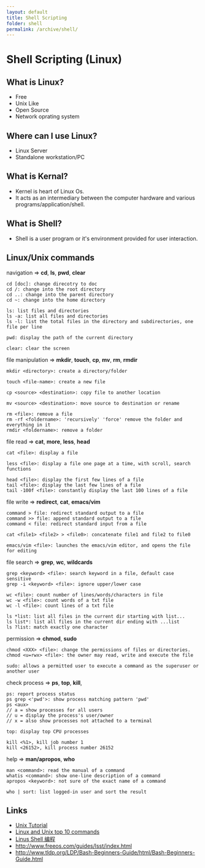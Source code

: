 ```yaml
---
layout: default
title: Shell Scripting
folder: shell
permalink: /archive/shell/
---
```


# Shell Scripting (Linux)

## What is Linux?
- Free
- Unix Like
- Open Source
- Network oprating system

## Where can I use Linux?
- Linux Server
- Standalone workstation/PC

## What is Kernal?
- Kernel is heart of Linux Os.
- It acts as an intermediary between the computer hardware and various programs/application/shell.

## What is Shell?
- Shell is a user program or it's environment provided for user interaction.

## Linux/Unix commands

navigation => **cd**, **ls**, **pwd**, **clear**

```
cd [doc]: change direcotry to doc
cd /: change into the root directory
cd ..: change into the parent directory
cd ~: change into the home directory

ls: list files and directories
ls -a: list all files and directories
ls -l: list the total files in the directory and subdirectories, one file per line

pwd: display the path of the current directory

clear: clear the screen
```

file manipulation => **mkdir**, **touch**, **cp**, **mv**, **rm**, **rmdir**

```
mkdir <directory>: create a directory/folder

touch <file-name>: create a new file

cp <source> <destination>: copy file to another location

mv <source> <destination>: move source to destination or rename

rm <file>: remove a file
rm -rf <foldername>: 'recursively' 'force' remove the folder and everything in it
rmdir <foldername>: remove a folder
```

file read => **cat**, **more**, **less**, **head**

```
cat <file>: display a file

less <file>: display a file one page at a time, with scroll, search functions

head <file>: display the first few lines of a file
tail <file>: display the last few lines of a file
tail -100f <file>: constantly display the last 100 lines of a file
```

file write => **redirect**, **cat**, **emacs/vim**

```
command > file: redirect standard output to a file
command >> file: append standard output to a file
command < file: redirect standard input from a file

cat <file1> <file2> > <file0>: concatenate file1 and file2 to file0

emacs/vim <file>: launches the emacs/vim editor, and opens the file for editing
```

file search => **grep**, **wc**, **wildcards**

```
grep <keyword> <file>: search keyword in a file, default case sensitive
grep -i <keyword> <file>: ignore upper/lower case

wc <file>: count number of lines/words/characters in file
wc -w <file>: count words of a txt file
wc -l <file>: count lines of a txt file

ls *list: list all files in the current dir starting with list...
ls list*: list all files in the current dir ending with ...list
ls ?list: match exactly one character
```

permission => **chmod**, **sudo**

```
chmod <XXX> <file>: change the permissions of files or directories.
chmod <u=rwx> <file>: the owner may read, write and execute the file

sudo: allows a permitted user to execute a command as the superuser or another user
```

check process => **ps**, **top**, **kill**, 

```
ps: report process status
ps grep <'pwd'>: show process matching pattern 'pwd'
ps <aux>
// a = show processes for all users
// u = display the process's user/owner
// x = also show processes not attached to a terminal

top: display top CPU processes

kill <%1>, kill job number 1
kill <26152>, kill process number 26152
```

help => **man/apropos**, **who**

```
man <command>: read the manual of a command
whatis <command>: show one-line description of a command
apropos <keyword>: not sure of the exact name of a command

who | sort: list logged-in user and sort the result
```

## Links
- [Unix Tutorial](http://www.ee.surrey.ac.uk/Teaching/Unix/)
- [Linux and Unix top 10 commands](http://www.computerhope.com/unixtop1.htm)
- [Linus Shell 编程](http://www.cnblogs.com/xuqiang/archive/2011/04/27/2031034.html)
- <http://www.freeos.com/guides/lsst/index.html>
- <http://www.tldp.org/LDP/Bash-Beginners-Guide/html/Bash-Beginners-Guide.html>
